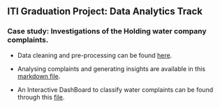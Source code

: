 ## ITI Graduation Project: Data Analytics Track

### Case study: Investigations of the Holding water company complaints.


- Data cleaning and pre-processing can be found [here](https://github.com/IbrahimElzahaby/ITI_Project/blob/735f289812e3cbac3288cd201fa4de07bb175d26/finalll11f.Rmd).

- Analysing complaints and generating insights are available in this [markdown file](https://github.com/IbrahimElzahaby/ITI_Project/blob/735f289812e3cbac3288cd201fa4de07bb175d26/finalll.Rmd).

- An Interactive DashBoard to classify water complaints can be found through this [file](https://github.com/IbrahimElzahaby/ITI_Project/blob/735f289812e3cbac3288cd201fa4de07bb175d26/DashBoard.Rmd).